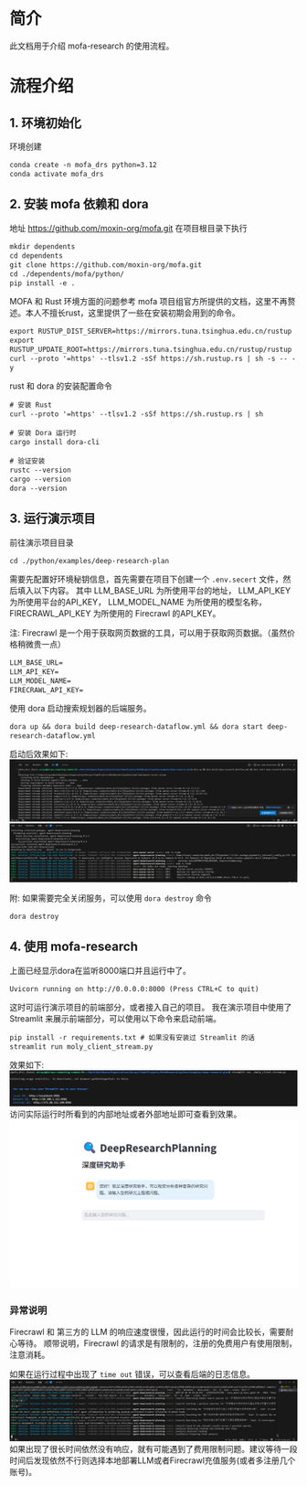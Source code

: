 # 简介
此文档用于介绍 mofa-research 的使用流程。

# 流程介绍
## 1. 环境初始化
环境创建
~~~shell
conda create -n mofa_drs python=3.12
conda activate mofa_drs
~~~

## 2. 安装 mofa 依赖和 dora
地址 https://github.com/moxin-org/mofa.git
在项目根目录下执行
~~~shell
mkdir dependents
cd dependents
git clone https://github.com/moxin-org/mofa.git
cd ./dependents/mofa/python/
pip install -e . 
~~~


MOFA 和 Rust 环境方面的问题参考 mofa 项目组官方所提供的文档，这里不再赘述。本人不擅长rust，这里提供了一些在安装初期会用到的命令。
~~~shell
export RUSTUP_DIST_SERVER=https://mirrors.tuna.tsinghua.edu.cn/rustup
export RUSTUP_UPDATE_ROOT=https://mirrors.tuna.tsinghua.edu.cn/rustup/rustup
curl --proto '=https' --tlsv1.2 -sSf https://sh.rustup.rs | sh -s -- -y
~~~

rust 和 dora 的安装配置命令
~~~shell
# 安装 Rust
curl --proto '=https' --tlsv1.2 -sSf https://sh.rustup.rs | sh

# 安装 Dora 运行时
cargo install dora-cli

# 验证安装
rustc --version
cargo --version
dora --version
~~~

## 3. 运行演示项目
前往演示项目目录
~~~shell
cd ./python/examples/deep-research-plan
~~~

需要先配置好环境秘钥信息，首先需要在项目下创建一个 `.env.secert` 文件，然后填入以下内容。
其中 LLM_BASE_URL 为所使用平台的地址， LLM_API_KEY 为所使用平台的API_KEY， LLM_MODEL_NAME 为所使用的模型名称， FIRECRAWL_API_KEY 为所使用的 Firecrawl 的API_KEY。

注: Firecrawl 是一个用于获取网页数据的工具，可以用于获取网页数据。（虽然价格稍微贵一点）

~~~dotenv
LLM_BASE_URL=
LLM_API_KEY=
LLM_MODEL_NAME=
FIRECRAWL_API_KEY=
~~~


使用 dora 启动搜索规划器的后端服务。
~~~shell
dora up && dora build deep-research-dataflow.yml && dora start deep-research-dataflow.yml
~~~

启动后效果如下:
![配置部署.png](%E8%A7%86%E9%A2%91%E7%B4%A0%E6%9D%90/%E9%85%8D%E7%BD%AE%E9%83%A8%E7%BD%B2.png)
![dora-配置部署2.png](%E8%A7%86%E9%A2%91%E7%B4%A0%E6%9D%90/dora-%E9%85%8D%E7%BD%AE%E9%83%A8%E7%BD%B22.png)

附: 如果需要完全关闭服务，可以使用 `dora destroy` 命令
~~~shell
dora destroy
~~~

## 4. 使用 mofa-research
上面已经显示dora在监听8000端口并且运行中了。
~~~
Uvicorn running on http://0.0.0.0:8000 (Press CTRL+C to quit)
~~~
这时可运行演示项目的前端部分，或者接入自己的项目。
我在演示项目中使用了 Streamlit 来展示前端部分，可以使用以下命令来启动前端。

~~~shell
pip install -r requirements.txt # 如果没有安装过 Streamlit 的话
streamlit run moly_client_stream.py
~~~

效果如下:
![img.png](视频素材/streamlit展示1.png)
访问实际运行时所看到的内部地址或者外部地址即可查看到效果。
![img.png](视频素材/streamlit页面.png)

### 异常说明
Firecrawl 和 第三方的 LLM 的响应速度很慢，因此运行的时间会比较长，需要耐心等待。
顺带说明，Firecrawl 的请求是有限制的，注册的免费用户有使用限制，注意消耗。

如果在运行过程中出现了 `time out` 错误，可以查看后端的日志信息。
![貌似超时的后端服务.png](%E8%A7%86%E9%A2%91%E7%B4%A0%E6%9D%90/%E8%B2%8C%E4%BC%BC%E8%B6%85%E6%97%B6%E7%9A%84%E5%90%8E%E7%AB%AF%E6%9C%8D%E5%8A%A1.png)
如果出现了很长时间依然没有响应，就有可能遇到了费用限制问题。建议等待一段时间后发现依然不行则选择本地部署LLM或者Firecrawl充值服务(或者多注册几个账号)。